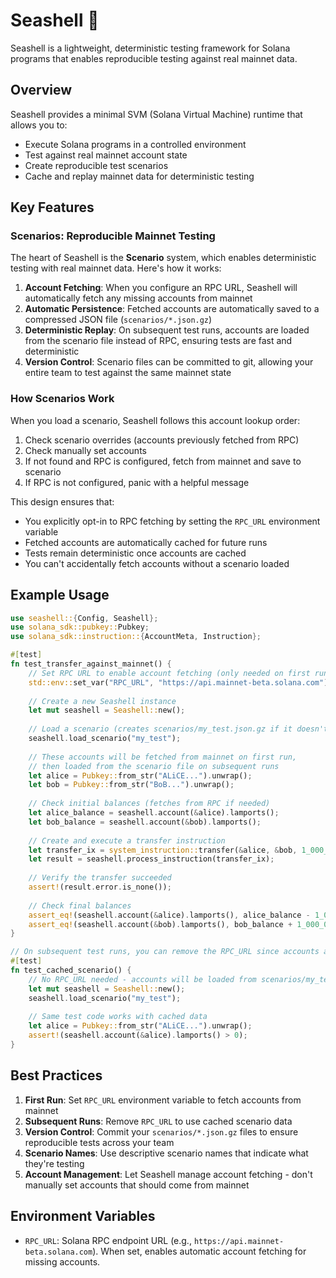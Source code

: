 # Seashell 🐚

Seashell is a lightweight, deterministic testing framework for Solana programs that enables reproducible testing against real mainnet data.

## Overview

Seashell provides a minimal SVM (Solana Virtual Machine) runtime that allows you to:
- Execute Solana programs in a controlled environment
- Test against real mainnet account state
- Create reproducible test scenarios
- Cache and replay mainnet data for deterministic testing

## Key Features

### Scenarios: Reproducible Mainnet Testing

The heart of Seashell is the **Scenario** system, which enables deterministic testing with real mainnet data. Here's how it works:

1. **Account Fetching**: When you configure an RPC URL, Seashell will automatically fetch any missing accounts from mainnet
2. **Automatic Persistence**: Fetched accounts are automatically saved to a compressed JSON file (`scenarios/*.json.gz`)
3. **Deterministic Replay**: On subsequent test runs, accounts are loaded from the scenario file instead of RPC, ensuring tests are fast and deterministic
4. **Version Control**: Scenario files can be committed to git, allowing your entire team to test against the same mainnet state

### How Scenarios Work

When you load a scenario, Seashell follows this account lookup order:
1. Check scenario overrides (accounts previously fetched from RPC)
2. Check manually set accounts
3. If not found and RPC is configured, fetch from mainnet and save to scenario
4. If RPC is not configured, panic with a helpful message

This design ensures that:
- You explicitly opt-in to RPC fetching by setting the `RPC_URL` environment variable
- Fetched accounts are automatically cached for future runs
- Tests remain deterministic once accounts are cached
- You can't accidentally fetch accounts without a scenario loaded

## Example Usage

```rust
use seashell::{Config, Seashell};
use solana_sdk::pubkey::Pubkey;
use solana_sdk::instruction::{AccountMeta, Instruction};

#[test]
fn test_transfer_against_mainnet() {
    // Set RPC URL to enable account fetching (only needed on first run)
    std::env::set_var("RPC_URL", "https://api.mainnet-beta.solana.com");
    
    // Create a new Seashell instance
    let mut seashell = Seashell::new();
    
    // Load a scenario (creates scenarios/my_test.json.gz if it doesn't exist)
    seashell.load_scenario("my_test");
    
    // These accounts will be fetched from mainnet on first run,
    // then loaded from the scenario file on subsequent runs
    let alice = Pubkey::from_str("ALiCE...").unwrap();
    let bob = Pubkey::from_str("BoB...").unwrap();
    
    // Check initial balances (fetches from RPC if needed)
    let alice_balance = seashell.account(&alice).lamports();
    let bob_balance = seashell.account(&bob).lamports();
    
    // Create and execute a transfer instruction
    let transfer_ix = system_instruction::transfer(&alice, &bob, 1_000_000);
    let result = seashell.process_instruction(transfer_ix);
    
    // Verify the transfer succeeded
    assert!(result.error.is_none());
    
    // Check final balances
    assert_eq!(seashell.account(&alice).lamports(), alice_balance - 1_000_000);
    assert_eq!(seashell.account(&bob).lamports(), bob_balance + 1_000_000);
}

// On subsequent test runs, you can remove the RPC_URL since accounts are cached:
#[test]
fn test_cached_scenario() {
    // No RPC_URL needed - accounts will be loaded from scenarios/my_test.json.gz
    let mut seashell = Seashell::new();
    seashell.load_scenario("my_test");
    
    // Same test code works with cached data
    let alice = Pubkey::from_str("ALiCE...").unwrap();
    assert!(seashell.account(&alice).lamports() > 0);
}
```

## Best Practices

1. **First Run**: Set `RPC_URL` environment variable to fetch accounts from mainnet
2. **Subsequent Runs**: Remove `RPC_URL` to use cached scenario data
3. **Version Control**: Commit your `scenarios/*.json.gz` files to ensure reproducible tests across your team
4. **Scenario Names**: Use descriptive scenario names that indicate what they're testing
5. **Account Management**: Let Seashell manage account fetching - don't manually set accounts that should come from mainnet

## Environment Variables

- `RPC_URL`: Solana RPC endpoint URL (e.g., `https://api.mainnet-beta.solana.com`). When set, enables automatic account fetching for missing accounts.